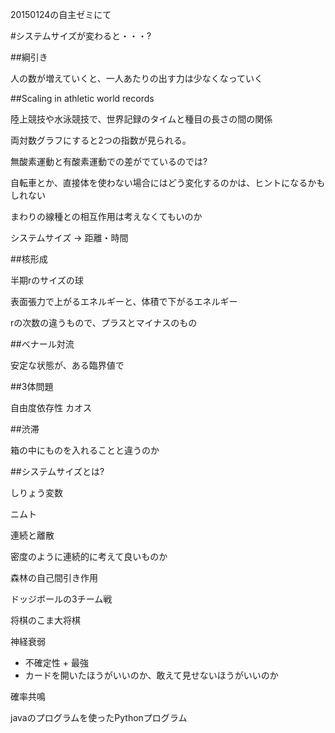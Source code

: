 20150124の自主ゼミにて

#システムサイズが変わると・・・?

##綱引き

人の数が増えていくと、一人あたりの出す力は少なくなっていく

##Scaling in athletic world records

陸上競技や水泳競技で、世界記録のタイムと種目の長さの間の関係

両対数グラフにすると2つの指数が見られる。

無酸素運動と有酸素運動での差がでているのでは?

自転車とか、直接体を使わない場合にはどう変化するのかは、ヒントになるかもしれない

まわりの線種との相互作用は考えなくてもいのか

システムサイズ -> 距離・時間


##核形成

半期rのサイズの球

表面張力で上がるエネルギーと、体積で下がるエネルギー

rの次数の違うもので、プラスとマイナスのもの


##べナール対流

安定な状態が、ある臨界値で


##3体問題

自由度依存性
カオス

##渋滞

箱の中にものを入れることと違うのか


##システムサイズとは?

しりょう変数


ニムト

連続と離散

密度のように連続的に考えて良いものか

森林の自己間引き作用

ドッジボールの3チーム戦

将棋のこま大将棋

神経衰弱

- 不確定性 + 最強
- カードを開いたほうがいいのか、敢えて見せないほうがいいのか

確率共鳴


javaのプログラムを使ったPythonプログラム
